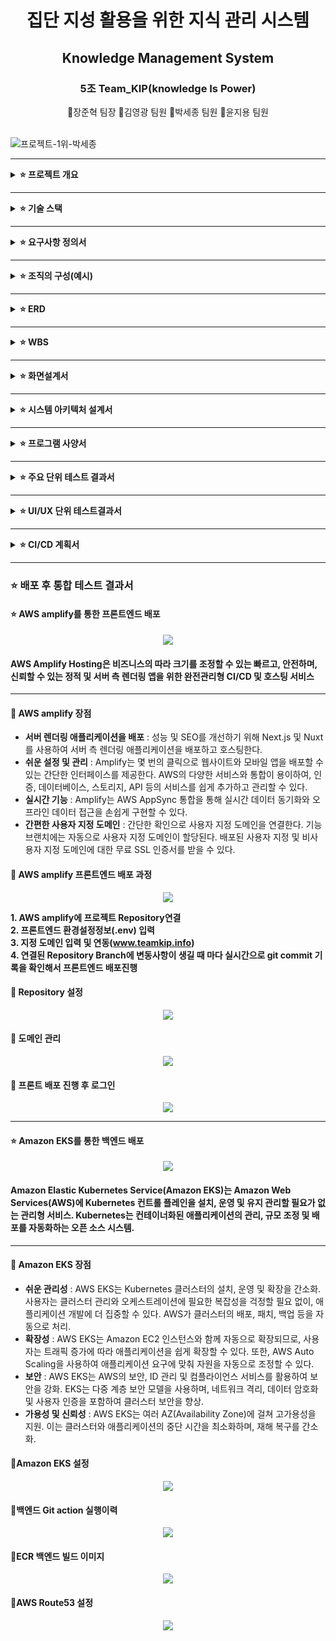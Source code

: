 # <div align="center">집단 지성 활용을 위한 지식 관리 시스템</div>

## <div align="center">Knowledge Management System</div>

### <div align="center">5조 Team_KIP(knowledge Is Power)</div>
<div align="center">🐰장준혁 팀장 🐂김영광 팀원 🐲박세종 팀원 🐴윤지용 팀원</div>
<br/>

![프로젝트-1위-박세종](https://github.com/lifedesigner88/240314_Project_05_KIP/assets/123573918/a8c1596a-6e71-4fdf-aac9-22860a00a970)

---

<details>
<summary>
  <b>⭐ 프로젝트 개요</b>
</summary>
<div markdown="1">

#### 📌주제
사내 지식관리시스템은 조직 내 정보를 효과적으로 관리하고 활용하여 경쟁력을 강화하는 데 필수적인 도구입니다. 시스템을 운영하지 않을 경우 정보 공유 및 접근성 저하, 중복 노력 및 비효율성 증가, 역량 격차 및 숙련도 저하, 노하우 유출 및 정보 유실, 의사 결정 및 문제 해결 어려움 등 다양한 문제점이 발생할 수 있습니다. 따라서 조직의 성공적인 성장과 발전을 위해 사내 지식관리시스템 도입을 적극적으로 고려하고, 시스템을 효과적으로 운영하기 위한 전략을 수립해야 합니다.

#### 📌목표 
1) 정보 공유 및 접근성 향상: 조직 내에서 정보의 신속한 공유와 쉬운 접근을 가능하게 하여, 팀원들이 필요한 정보를 빠르게 찾아 활용할 수 있도록 합니다. 이를 통해 업무 효율성과 생산성을 증가시키는 것이 목표입니다.
2) 중복 노력 및 비효율성 감소: 중복된 작업을 최소화하고, 기존에 축적된 지식을 재활용하여 업무 처리 시간을 단축시키는 것을 목표로 합니다. 이는 자원의 효율적인 배분을 가능하게 하여 전체적인 조직의 운영 효율성을 향상시킵니다.
3) 역량 격차 및 숙련도 향상: 조직 내 지식의 공유를 통해 모든 구성원이 동일한 정보와 노하우에 접근할 수 있게 하여, 역량 격차를 줄이고 직원들의 전문성 및 숙련도를 향상시키는 것을 목표로 합니다.
4) 노하우 보호 및 정보 유실 방지: 중요한 지식과 노하우를 체계적으로 관리하고 보호함으로써, 직원 이탈이나 기타 원인으로 인한 지식 유실을 방지하는 것이 목표입니다. 이는 조직의 중요한 자산을 보호하는 데 기여합니다.
5) 의사 결정 및 문제 해결 능력 강화: 신속하고 정확한 정보 제공을 통해 관리자와 팀원들이 보다 효과적으로 의사 결정을 내리고 문제를 해결할 수 있도록 지원하는 것을 목표로 합니다. 이는 조직의 민첩성과 대응력을 향상시킵니다.
6) 지속적인 학습 및 혁신 촉진: 사내 지식관리시스템을 통해 최신의 업계 동향, 기술 발전 및 베스트 프랙티스를 공유하여 조직 내 지속적인 학습 문화를 조성하고, 혁신을 촉진하는 것을 목표로 합니다.
<br/>

</div>
</details>

---

<details>
<summary>
  <b>⭐ 기술 스택</b>
</summary>
<div markdown="1">

#### 📌공통
- 버전 관리 및 협업: <img src="https://img.shields.io/badge/GitHub-181717?style=flat-square&logo=GitHub&logoColor=white"/> <img src="https://img.shields.io/badge/Git-F05032?style=flat-square&logo=Git&logoColor=white"/> <img src="https://img.shields.io/badge/Jira-0052CC?style=flat-square&logo=Jira&logoColor=white"/>
- 데이터베이스: <img src="https://img.shields.io/badge/MySQL-4479A1?style=flat-square&logo=MySQL&logoColor=white"/> <img src="https://img.shields.io/badge/Redis-DC382D?style=flat-square&logo=Redis&logoColor=white"/>
- 운영 체제: <img src="https://img.shields.io/badge/Linux-FCC624?style=flat-square&logo=Linux&logoColor=white"/>
- 커뮤니케이션: <img src="https://img.shields.io/badge/Slack-4A154B?style=flat-square&logo=Slack&logoColor=white"/>

#### 📌프론트엔드
- 개발 환경: <img src="https://img.shields.io/badge/Visual Studio Code-007ACC?style=flat-square&logo=Visual Studio Code&logoColor=white"/>
- 프로그래밍 언어: <img src="https://img.shields.io/badge/HTML-E34F26?style=flat-square&logo=HTML5&logoColor=white"/> <img src="https://img.shields.io/badge/CSS-1572B6?style=flat-square&logo=CSS3&logoColor=white"/> <img src="https://img.shields.io/badge/JavaScript-F7DF1E?style=flat-square&logo=JavaScript&logoColor=white"/> <img src="https://img.shields.io/badge/Vue.js-4FC08D?style=flat-square&logo=Vue.js&logoColor=white"/>

#### 📌백엔드
- 개발 환경: <img src="https://img.shields.io/badge/IntelliJ IDEA-000000?style=flat-square&logo=IntelliJ IDEA&logoColor=white"/>
- 프로그래밍 언어: <img src="https://img.shields.io/badge/Java17-007396?style=flat&logo=OpenJDK&logoColor=white"/>
- 빌드 도구: <img src="https://img.shields.io/badge/Gradle-02303A?style=flat-square&logo=Gradle&logoColor=white"/>
- 프레임워크: <img src="https://img.shields.io/badge/Spring-6DB33F?style=flat-square&logo=Spring&logoColor=white"/> <img src="https://img.shields.io/badge/Spring Boot-6DB33F?style=flat-square&logo=Spring Boot&logoColor=white"/>
- 보안: <img src="https://img.shields.io/badge/Spring Security-6DB33F?style=flat-square&logo=Spring Security&logoColor=white"/>, <img src="https://img.shields.io/badge/JSON Web Tokens-000000?style=flat-square&logo=JSON Web Tokens&logoColor=white"/>

#### 📌데브옵스
- 지속적 통합(CI): <img src="https://img.shields.io/badge/GitHub-181717?style=flat-square&logo=GitHub&logoColor=white"/> <img src="https://img.shields.io/badge/Github Actions-2088FF?style=flat-square&logo=Github Actions&logoColor=white"/>
- 지속적 배포(CD): <img src="https://img.shields.io/badge/Github Actions-2088FF?style=flat-square&logo=Github Actions&logoColor=white"/>
- 컨테이너화: <img src="https://img.shields.io/badge/Docker-2496ED?style=flat-square&logo=Docker&logoColor=white"/>
- 오케스트레이션: <img src="https://img.shields.io/badge/Kubernetes-326CE5?style=flat-square&logo=Kubernetes&logoColor=white"/>
<br/>

</div>
</details>

---

<details>
<summary>
  <b>⭐ 요구사항 정의서</b>
</summary>
<div markdown="1">

#### 📌 목적
- 핵심기술문서에 권한을 부여하여 공동으로 관리하는 서비스

#### 📌 권한 관리
- 문서는 전체 공개와 일부 공개로 관리 된다. 일부 공개의 경우 아래와 같이 관리 된다.
- 문서의 그룹 권한은 한 팀만 가진다. 
- 팀이 구성되면 각 팀은 팀단위로 저장소가 생성되며 팀장은 팀의 파일 접근 권한을 관리 한다.
- 팀내 구성원은 팀 저장소에 생성되는 파일들을 열람, 수정, 삭제 할 수 있는 권한을 가지게 된다. 
- 상위 팀의 관리자는 하위 팀의 모든 저장소를 열람할 수 있는 권한이 있다.
- 모든 사용자는 열람 권한이 없는 다른 팀 저장소내 문서와 첨부파일들에 대한 권한을 요청할 수 있다. 
- 다른 팀의 권한 요청은 권한의 유효기간이 있으며 1일 단위로 최대 30일까지 설정 할 수 있고 만료가 되면 재요청을 해야 한다.

#### 📌 사용자 관리
- Admin관리자가 사용자 계정 생성 시 사번, 이메일, 임시비밀번호를 설정 한다.   
- 각각의 사용자는 하나이상의 팀에 소속된다.  
- 각 사용자는 팀 저장소내에 있는 문서를 열람하고 댓글을 달 수 있다. 
- 각 사용자는 타 저장소의 문서 목록은 자유롭게 열람할 수 있으나 문서 내용을 보고싶을 떄는 권한을 요청할 수 있다.
- 사용자는 원하는 문서를 북마크 할 수 있다.
- 사용자는 마이페이지에서 비밀번호 재설정, 북마크 목록을 확인 할 수 있다. 

#### 📌 문서 관리
- 문서 관리는 마크 다운 형식으로 작성 한다.
- 팀 저장소는 여러 개의 문서를 가질 수 있으며 각 문서별로 타 부서 사용자에 대한 접근 권한을 설정할 수 있다. 
- 수정한 모든 기록은 로그로 남으며 팀저장소의 팀장이 언제든지 이전 버전으로 되돌릴 수 있다. 
- 각각의 팀 저장소내 문서는 다른 팀의 승인이 있을 경우 타 팀의 저장소로 이력과 함께 옮겨질 수 있다.
- 각각의 팀 저장소는 작성된 문서 이외에 첨부파일(이미지, 문서, PDF ...) 기능을 제공한다.
- 각각의 문서들은 팀장이 위치를 변경 할 수 있다. 
- 각각의 문서들은 회사내 모든 사람들이 볼 수 있는 권한을 설정 할 수 있다. 

#### 📌 통계 관리 
- 팀 별로 대시보드를 통해 통계를 확인 할 수 있다.
- 작성된 문서의 수를 제공 한다.
- 작성된 댓글의 수를 제공 한다.
- 문서 수정 횟수를 제공 한다.
<br/>

</div>
</details>

---

<details>
<summary>
  <b>⭐ 조직의 구성(예시)</b>
</summary>
<div markdown="1">
  
#### 📌방산 조직 구성도
<p align="center">
  <img src="https://github.com/beyond-sw-camp/be03-fin-5TEAM-KMS/assets/148752498/66bf55a1-e357-4f2c-8f24-f85c1e895be2">
</p>

#### 📌ICT 조직 구성도
<p align="center">
  <img src="https://github.com/beyond-sw-camp/be03-fin-5TEAM-KMS/assets/148752498/64a40d88-6eba-4dfa-a8c9-6f595811ed93">
</p>

#### 📌전체 조직 구성도
<p align="center">
  <img src="https://github.com/beyond-sw-camp/be03-fin-5TEAM-KMS/assets/148752498/d2a61076-9508-42b6-8c7a-95ee573c1254">
</p>

#### 📌 직무의 구성
- 한화시스템의 임원은 방산부문과 ICT부문의 국장을 관리한다. 
- 한화시스템의 직무구성은 크게 방산부문과 ICT부문으로 2개로 나누며 각각을 관리하는 국장이 있다.
- 방산부문은 6개의 부서(하드웨어, 소프트웨어, 기계, 품질, IPS, 경영지원)으로 나뉘며 각각의 부장이 있다.
- 방산부문의 하드웨어부서는 2개의 팀영역(아날로그, 디지털)이 있으며 각각의 팀에는 팀장이 있다.
- 방산부문의 소프트웨어부서는 4개의 팀영역(시스템, 미들웨어, 어플리케이션, 특화분야)이 있으며 각각의 팀에는 팀장이 있다.
- 각각의 팀들은 유동적으로 여러팀을 가질 수 있으며(아날로그 1팀, 2팀 등... ) 각 팀의 최대인원은 12명 이하로 제한한다.
- ICT부문은 9개의 부서(ICT 서비스, IDC 인프라, 컨설팅, R&D, 아키텍트, 정보보호, 마케팅, 영업, 경영지원)으로 나뉘며 각각의 부장이 있다.
- 방산부문, ICT부문의 각각의 부장들은 12명 이하로 구성된 팀을 수시로 만들 수 있으며 부장은 부서내 팀장을 통해 팀원들을 관리한다.

</div>
</details>

---

<details>
<summary>
  <b>⭐ ERD</b>
</summary>
<div markdown="1">
  
<p align="center">
  <img src="https://github.com/beyond-sw-camp/be03-fin-5TEAM-KIP/assets/148752498/1d2009c9-4811-4ed2-9956-97d8e93da44b">
</p>
  
</div>
</details>

---

<details>
<summary>
  <b>⭐ WBS</b>
</summary>
<div markdown="1">

<p align="center">
  <img src="https://github.com/beyond-sw-camp/be03-fin-5TEAM-KIP/assets/148752498/b15d6953-c466-446a-89d4-c21e84929911">
</p>

</div>
</details>

---

<details>
<summary>
  <b>⭐ 화면설계서</b>
</summary>
<div markdown="1">

- 메인화면
<p align="center">
  <img src="https://github.com/beyond-sw-camp/be03-fin-5TEAM-KIP/assets/148752498/e78374c8-e5e5-43d2-b53a-85d6c2b3c179">
</p>

#### 📌 [KIP 화면설계 피그마 링크](https://www.figma.com/file/7uzpyZLpNiRnG6SaqKPq0G/KIP_FrontPage?type=design&node-id=0%3A1&mode=design&t=bmqXufLzF1sSbCEr-1)

</div>
</details>

---

<details>
<summary>
  <b>⭐ 시스템 아키텍처 설계서</b>
</summary>
<div markdown="1">
  
<p align="center">
  <img src="https://github.com/beyond-sw-camp/be03-fin-5TEAM-KIP/assets/148752498/a485d85c-4004-46a6-ac37-6cebe1cef493">
</p>

</div>
</details>

---

<details>
<summary>
  <b>⭐ 프로그램 사양서</b>
</summary>
<div markdown="1">
  
- API 전체 목록
<p align="center">
  <img src="https://github.com/beyond-sw-camp/be03-fin-5TEAM-KIP/assets/148752498/7c963ddb-fc8a-4059-888e-05fd8f55bbb9">
</p>

- 문서, 사용자 API 목록
<p align="center">
  <img src="https://github.com/beyond-sw-camp/be03-fin-5TEAM-KIP/assets/148752498/bef93dea-73ca-4367-9f69-a0b1a5143072">
</p>

</div>
</details>

---

<details>
<summary><b>⭐ 주요 단위 테스트 결과서</b></summary>
<div markdown="1">

#### 📌 문서 권한요청 알람
<p align="center">
  <img src="https://github.com/beyond-sw-camp/be03-fin-5TEAM-KIP/assets/148752498/db89ce50-4014-4d35-afcf-1a69789d7b75">
</p>

---

#### 📌 로그인
<p align="center">
  <img src="https://github.com/beyond-sw-camp/be03-fin-5TEAM-KIP/assets/148752498/965b5d1b-f76c-4cf1-b5d8-18effec3658c">
</p>

---

#### 📌 사용자 생성
<p align="center">
  <img src="https://github.com/beyond-sw-camp/be03-fin-5TEAM-KIP/assets/148752498/7df3164b-6d23-4f33-9032-81887025aa64">
</p>

---

#### 📌 전체 사용자 조회
<p align="center">
  <img src="https://github.com/beyond-sw-camp/be03-fin-5TEAM-KIP/assets/148752498/c949e7b4-b989-46ca-bc28-e4ba477616c0">
</p>

---

#### 📌 그룹생성
<p align="center">
  <img src="https://github.com/beyond-sw-camp/be03-fin-5TEAM-KIP/assets/148752498/7f1d726c-3d9d-49a6-bd63-52ca05dbfb2d">
</p>

---

#### 📌 모든 하위계층 그룹 조회
<p align="center">
  <img src="https://github.com/beyond-sw-camp/be03-fin-5TEAM-KIP/assets/148752498/f7df9435-8dcc-4904-9f81-afcc429db4d4">
</p>

---

#### 📌 그룹 내 여러 사용자 추가
<p align="center">
  <img src="https://github.com/beyond-sw-camp/be03-fin-5TEAM-KIP/assets/148752498/3b9e3b74-62d6-4f02-bde5-4f158883e0d4">
</p>

---

#### 📌 그룹 내의 사용자 조회
<p align="center">
  <img src="https://github.com/beyond-sw-camp/be03-fin-5TEAM-KIP/assets/148752498/cab26644-06b9-49a0-89b2-fb5c9dc4b54d">
</p>

---

#### 📌 문서 생성
<p align="center">
  <img src="https://github.com/beyond-sw-camp/be03-fin-5TEAM-KIP/assets/148752498/ac2b9825-22c6-4d1d-b21b-ea284a960ca4">
</p>

---

#### 📌 북마크 생성 및 취소
<p align="center">
  <img src="https://github.com/beyond-sw-camp/be03-fin-5TEAM-KIP/assets/148752498/cb3703ca-d26f-4522-96e6-00b00e719798">
</p>

---

#### 📌 문서별 북마크 갯수
<p align="center">
  <img src="https://github.com/beyond-sw-camp/be03-fin-5TEAM-KIP/assets/148752498/01b2b78b-1d26-4915-b93f-5dffa1cb7f5e">
</p>

---

#### 📌 해시태그 추가
<p align="center">
  <img src="https://github.com/beyond-sw-camp/be03-fin-5TEAM-KIP/assets/148752498/90ec9070-b97d-4ce8-a2e5-648ba4bd2601">
</p>

---

#### 📌 해시태그 조회
<p align="center">
  <img src="https://github.com/beyond-sw-camp/be03-fin-5TEAM-KIP/assets/148752498/c995dc15-fbac-4b59-b62d-444a7a3bbce9">
</p>

---

#### 📌 댓글 생성
<p align="center">
  <img src="https://github.com/beyond-sw-camp/be03-fin-5TEAM-KIP/assets/148752498/593212ab-6157-4466-a928-18ee33dc22ec">
</p>

---

#### 📌 댓글 조회
<p align="center">
  <img src="https://github.com/beyond-sw-camp/be03-fin-5TEAM-KIP/assets/148752498/8aa3141f-58d7-46c2-bcfc-358cb4c4b969">
</p>

</div>
</details>

---

<details>
<summary><b>⭐ UI/UX 단위 테스트결과서</b></summary>
<div markdown="1">

#### 📌 로그인
<p align="center">
  <img src="https://github.com/beyond-sw-camp/be03-fin-5TEAM-KIP/assets/148752498/51900586-4052-44bf-8a90-d3f7ce4e72ef">
</p>

---

#### 📌 전체공개문서 - 문서 생성(해시태그 추가)및 삭제
<p align="center">
  <img src="https://github.com/beyond-sw-camp/be03-fin-5TEAM-KIP/assets/148752498/8728d228-b7b6-4ca2-9fa2-1df4dcb406a7">
</p>

---

#### 📌 전체공개문서 - 제목 수정
<p align="center">
  <img src="https://github.com/beyond-sw-camp/be03-fin-5TEAM-KIP/assets/148752498/8e628b1d-87a2-48fe-ba8e-524911313054">
</p>

---

#### 📌 전체공개문서 - 첨부파일 CRUD
<p align="center">
  <img src="https://github.com/beyond-sw-camp/be03-fin-5TEAM-KIP/assets/148752498/00b01d93-a0ad-4fe1-8a6a-28e2c504b604">
</p>

---

#### 📌 전체공개문서 - 해시태그 CRUD, 해시태그 검색
<p align="center">
  <img src="https://github.com/beyond-sw-camp/be03-fin-5TEAM-KIP/assets/148752498/48f5830a-84aa-4889-97a1-ed659478d45a">
</p>

---

#### 📌 그룹문서 - 문서 생성(해시태그 추가)
<p align="center">
  <img src="https://github.com/beyond-sw-camp/be03-fin-5TEAM-KIP/assets/148752498/40a3d5fe-74a8-4c02-914e-9b73d034478a">
</p>

---

#### 📌 그룹문서 - 첨부파일 기능
<p align="center">
  <img src="https://github.com/beyond-sw-camp/be03-fin-5TEAM-KIP/assets/148752498/2609a4a2-59c7-452b-8f91-590608172240">
</p>

---

#### 📌 문서검색기능
<p align="center">
  <img src="https://github.com/beyond-sw-camp/be03-fin-5TEAM-KIP/assets/148752498/121a655e-27a9-452f-af99-69db8dec8a17">
</p>

---

<!-- #### 📌 권한요청- 문서권한요청(알람)(보류)
<p align="center">
  <img src="">
</p>

---

#### 📌 권한요청 - 권한 수락된 문서 보기 기능(보류)
<p align="center">
  <img src="">
</p>

---
-->
#### 📌 문서권한요청 - 알림 확인 및 클릭
<p align="center">
  <img src="https://github.com/beyond-sw-camp/be03-fin-5TEAM-KIP/assets/148752498/b4fdf432-1b6e-4dc9-96e7-a164f67552b1">
</p>

---

#### 📌 문서권한요청 - 요청 수락 및 거절
<p align="center">
  <img src="https://github.com/beyond-sw-camp/be03-fin-5TEAM-KIP/assets/148752498/7eabf38a-e1f4-449f-bd92-0427bc8d5687">
</p>

---

#### 📌 문서권한요청 - 요청 삭제
<p align="center">
  <img src="https://github.com/beyond-sw-camp/be03-fin-5TEAM-KIP/assets/148752498/07012c21-a3ac-4a41-8a7e-fad433e98a15">
</p>

---

#### 📌 문서권한요청 - 알림 삭제
<p align="center">
  <img src="https://github.com/beyond-sw-camp/be03-fin-5TEAM-KIP/assets/148752498/295c787c-9abd-422b-a115-2869c3ae918b">
</p>

---

#### 📌 부서목록 - 그룹생성
<p align="center">
  <img src="https://github.com/beyond-sw-camp/be03-fin-5TEAM-KIP/assets/148752498/6c37120b-8017-4fe4-9209-ec665c4b4c4d">
</p>

---

#### 📌 부서목록 - 신규계정생성
<p align="center">
  <img src="https://github.com/beyond-sw-camp/be03-fin-5TEAM-KIP/assets/148752498/578c8a9b-24ca-44e9-9601-ad49b23b72b6">
</p>

---

#### 📌 부서목록 - 그룹에 유저 추가
<p align="center">
  <img src="https://github.com/beyond-sw-camp/be03-fin-5TEAM-KIP/assets/148752498/8141176f-e103-44e1-8224-dc035e551a76">
</p>

---

#### 📌 부서목록 - 그룹에 유저 제거
<p align="center">
  <img src="https://github.com/beyond-sw-camp/be03-fin-5TEAM-KIP/assets/148752498/49c05135-ff7c-49ee-af09-69a11ab2def6">
</p>

---

#### 📌 부서목록 - 회원 삭제
<p align="center">
  <img src="https://github.com/beyond-sw-camp/be03-fin-5TEAM-KIP/assets/148752498/8d684f91-5b67-46ae-a17b-4074eb698695">
</p>

---

#### 📌 부서목록 - 그룹 수정
<p align="center">
  <img src="https://github.com/beyond-sw-camp/be03-fin-5TEAM-KIP/assets/148752498/bbbfd3c5-2501-4d28-a2ce-32d4cd9df086">
</p>

---

#### 📌 부서목록 - 그룹 삭제
<p align="center">
  <img src="https://github.com/beyond-sw-camp/be03-fin-5TEAM-KIP/assets/148752498/3590e6e6-1091-4cb7-906e-1f5b42ab0e4b">
</p>

---

#### 📌 부서목록 - 그룹 슈퍼유저 지정
<p align="center">
  <img src="https://github.com/beyond-sw-camp/be03-fin-5TEAM-KIP/assets/148752498/39cffc5b-319c-450e-88eb-4e03def6443b">
</p>

---

#### 📌 부서목록 - 문서 섹션 변경
<p align="center">
  <img src="https://github.com/beyond-sw-camp/be03-fin-5TEAM-KIP/assets/148752498/7b36c5b4-a2fd-4334-885c-945967e35063">
</p>

---

#### 📌 부서목록 - 문서 전체 그룹 이동
<p align="center">
  <img src="https://github.com/beyond-sw-camp/be03-fin-5TEAM-KIP/assets/148752498/44ef1e32-9f9a-4510-81a9-3579c337f065">
</p>

---

#### 📌 부서목록 - 문서 영구 삭제
<p align="center">
  <img src="https://github.com/beyond-sw-camp/be03-fin-5TEAM-KIP/assets/148752498/8dfc24c6-67c5-436d-87f3-8a99c686d952">
</p>

---

#### 📌 부서목록 - 부서 하이라키 정보
<p align="center">
  <img src="https://github.com/beyond-sw-camp/be03-fin-5TEAM-KIP/assets/148752498/01431245-c6ac-4adc-a095-2f0be08b030d">
</p>

---

#### 📌 북마크 - 그룹문서
<p align="center">
  <img src="https://github.com/beyond-sw-camp/be03-fin-5TEAM-KIP/assets/148752498/452d84f8-65f5-4179-8834-5602afa96139">
</p>

---

#### 📌 북마크 - 첨부파일 기능
<p align="center">
  <img src="https://github.com/beyond-sw-camp/be03-fin-5TEAM-KIP/assets/148752498/8784726d-8c86-4620-bdad-d02ea85ecfcf">
</p>

---

#### 📌 마이페이지 - 내 정보 변경
<p align="center">
  <img src="https://github.com/beyond-sw-camp/be03-fin-5TEAM-KIP/assets/148752498/0a5d4af9-0ac1-47b7-b0eb-db6c54a61546">
</p>

---

#### 📌 마이페이지 - 비밀번호 변경
<p align="center">
  <img src="https://github.com/beyond-sw-camp/be03-fin-5TEAM-KIP/assets/148752498/41bed38a-da35-4357-b2b4-c46823157113">
</p>

---

<!-- #### 📌 마이페이지 - 프로필 이미지 변경
<p align="center">
  <img src="">
</p>

---
-->
#### 📌 로그아웃
<p align="center">
  <img src="https://github.com/beyond-sw-camp/be03-fin-5TEAM-KIP/assets/148752498/cbacc674-5584-4a6a-bc36-42b4e6a9563f">
</p>

</div>
</details>

---

<details>
<summary><b>⭐ CI/CD 계획서</b></summary>
<div markdown="1">
  
### Terraform으로 코드형인프라(Infrastructure as Code, IaC) 구축(AWS CI/CD)

<p align="center">
  <img src="https://github.com/beyond-sw-camp/be03-fin-5TEAM-KIP/assets/148752498/3bdcbff8-c0a2-4a58-b7d3-f2030d04937c">
</p>

#### 📌 IaC & Terraform 선택이유
- <b>자동화</b> : 자동화된 프로세스로 인프라를 구축해 작업의 일관성을 유지하고 휴먼 에러를 방지해 안정성을 높인다.
- <b>속도 향상</b> : 리소스를 배포 또는 연결해야 할 때 자동화 프로세스는 GUI를 통해 수동적으로 인프라를 구축하는 것보다 빠르다.
- <b>안정성 향상</b> : IaC를 사용하면 리소스가 항상 지정한 대로 정확하게 프로비저닝된다. / 인프라를 코드로 관리해 형상 관리가 가능해져 인프라에 문제가 생길 경우 특정 시점으로 롤백이 가능하다.
- <b>테스트 및 최적화 지원</b> : 코드형 인프라를 사용하면 새 인프라를 훨씬 빠르고 쉽게 프로비저닝할 수 있으므로 많은 시간과 리소스를 투자하지 않고도 실험적으로 변경하고 테스트할 수 있으며, 결과가 마음에 들면 프로덕션을 위해 새 인프라를 빠르게 확장할 수 있다.

---

#### 📌 CI/CD 1차 목표
<p align="center">
  <img src="https://github.com/beyond-sw-camp/be03-fin-5TEAM-KIP/assets/148752498/2008171b-f393-47f2-a874-f44f54ad844f">
</p>
- <b>Terraform으로 EKS Cluster 생성</b>

---

#### 📌 CI/CD 최종 목표
<p align="center">
  <img src="https://github.com/beyond-sw-camp/be03-fin-5TEAM-KIP/assets/148752498/d7780c6c-2dda-44a1-8457-2531f15e614a">
</p>
- <b>Terraform으로 백엔드 AWS CI/CD 구축완료(OpenSearch, ElastiCache 제외)</b> </br>
- <b>Terraform으로 프론트엔드 AWS CI/CD 구축완료</b>

---

#### 📌 백엔드 배포과정
- git push -> git action -> AWS ECR 백엔드 빌드 이미지 업로드 -> POD 최신이미지 업로드

#### 📌 프론트엔드 배포과정
- git push -> git action -> AWS S3 프론트엔드 빌드 리소스 업로드

</div>
</details>

---

### ⭐ 배포 후 통합 테스트 결과서
<div markdown="1">

#### ⭐ AWS amplify를 통한 프론트엔드 배포
<p align="center">
  <img src="https://github.com/beyond-sw-camp/be03-fin-5TEAM-KIP/assets/148752498/08db9538-c8e8-41b0-b590-993435af17b0">
</p>

#### AWS Amplify Hosting은 비즈니스의 따라 크기를 조정할 수 있는 빠르고, 안전하며, 신뢰할 수 있는 정적 및 서버 측 렌더링 앱을 위한 완전관리형 CI/CD 및 호스팅 서비스

---

#### 📌 AWS amplify 장점
- <b>서버 렌더링 애플리케이션을 배포</b> : 성능 및 SEO를 개선하기 위해 Next.js 및 Nuxt를 사용하여 서버 측 렌더링 애플리케이션을 배포하고 호스팅한다.
- <b>쉬운 설정 및 관리</b> : Amplify는 몇 번의 클릭으로 웹사이트와 모바일 앱을 배포할 수 있는 간단한 인터페이스를 제공한다. AWS의 다양한 서비스와 통합이 용이하여, 인증, 데이터베이스, 스토리지, API 등의 서비스를 쉽게 추가하고 관리할 수 있다.
- <b>실시간 기능</b> : Amplify는 AWS AppSync 통합을 통해 실시간 데이터 동기화와 오프라인 데이터 접근을 손쉽게 구현할 수 있다.
- <b>간편한 사용자 지정 도메인</b> : 간단한 확인으로 사용자 지정 도메인을 연결한다. 기능 브랜치에는 자동으로 사용자 지정 도메인이 할당된다. 배포된 사용자 지정 및 비사용자 지정 도메인에 대한 무료 SSL 인증서를 받을 수 있다.

#### 📌 AWS amplify 프론트엔드 배포 과정
<p align="center">
  <img src="https://github.com/beyond-sw-camp/be03-fin-5TEAM-KIP/assets/148752498/e48e41c7-daf1-4640-b04a-97f45752c310">
</p>

<b>1. AWS amplify에 프로젝트 Repository연결</b></br>
<b>2. 프론트엔드 환경설정정보(.env) 입력</b></br>
<b>3. 지정 도메인 입력 및 연동(www.teamkip.info)</b></br>
<b>4. 연결된 Repository Branch에 변동사항이 생길 때 마다 실시간으로 git commit 기록을 확인해서 프론트엔드 배포진행</b></br>

#### 📌 Repository 설정
<p align="center">
  <img src="https://github.com/beyond-sw-camp/be03-fin-5TEAM-KIP/assets/148752498/d18b4fde-d36f-4f2f-87d2-bdb202e10190">
</p>

#### 📌 도메인 관리
<p align="center">
  <img src="https://github.com/beyond-sw-camp/be03-fin-5TEAM-KIP/assets/148752498/2c958c13-fb33-4913-8c35-562016b997c5">
</p>

#### 📌 프론트 배포 진행 후 로그인
<p align="center">
  <img src="https://github.com/beyond-sw-camp/be03-fin-5TEAM-KIP/assets/148752498/140cf7a3-ed06-416d-abb8-fff700738b70">
</p>

---

#### ⭐ Amazon EKS를 통한 백엔드 배포
<p align="center">
  <img src="https://github.com/beyond-sw-camp/be03-fin-5TEAM-KIP/assets/148752498/c9c6b593-7e91-4e7a-afdb-1edb0473016a">
</p>

#### Amazon Elastic Kubernetes Service(Amazon EKS)는 Amazon Web Services(AWS)에 Kubernetes 컨트롤 플레인을 설치, 운영 및 유지 관리할 필요가 없는 관리형 서비스. Kubernetes는 컨테이너화된 애플리케이션의 관리, 규모 조정 및 배포를 자동화하는 오픈 소스 시스템.

---

#### 📌 Amazon EKS 장점
- <b>쉬운 관리성</b> : AWS EKS는 Kubernetes 클러스터의 설치, 운영 및 확장을 간소화. 사용자는 클러스터 관리와 오케스트레이션에 필요한 복잡성을 걱정할 필요 없이, 애플리케이션 개발에 더 집중할 수 있다. AWS가 클러스터의 배포, 패치, 백업 등을 자동으로 처리.
- <b>확장성</b> : AWS EKS는 Amazon EC2 인스턴스와 함께 자동으로 확장되므로, 사용자는 트래픽 증가에 따라 애플리케이션을 쉽게 확장할 수 있다. 또한, AWS Auto Scaling을 사용하여 애플리케이션 요구에 맞춰 자원을 자동으로 조정할 수 있다.
- <b>보안</b> : AWS EKS는 AWS의 보안, ID 관리 및 컴플라이언스 서비스를 활용하여 보안을 강화. EKS는 다중 계층 보안 모델을 사용하며, 네트워크 격리, 데이터 암호화 및 사용자 인증을 포함하여 클러스터 보안을 향상.
- <b>가용성 및 신뢰성</b> : AWS EKS는 여러 AZ(Availability Zone)에 걸쳐 고가용성을 지원. 이는 클러스터와 애플리케이션의 중단 시간을 최소화하며, 재해 복구를 간소화.

#### 📌Amazon EKS 설정
<p align="center">
  <img src="https://github.com/beyond-sw-camp/be03-fin-5TEAM-KIP/assets/148752498/81687fa8-4014-4009-b809-8f3eaba6dfa9">
</p>

#### 📌백엔드 Git action 실행이력
<p align="center">
  <img src="https://github.com/beyond-sw-camp/be03-fin-5TEAM-KIP/assets/148752498/92ebec21-1c4e-47db-a5b9-2541dc0b700b">
</p>

#### 📌ECR 백엔드 빌드 이미지
<p align="center">
  <img src="https://github.com/beyond-sw-camp/be03-fin-5TEAM-KIP/assets/148752498/9d433654-b6ff-4e61-b774-631c4aa64f61">
</p>

#### 📌AWS Route53 설정
<p align="center">
  <img src="https://github.com/beyond-sw-camp/be03-fin-5TEAM-KIP/assets/148752498/6c69aae9-c4b8-4a47-abfc-9704fb4a1afe">
</p>

</div>
